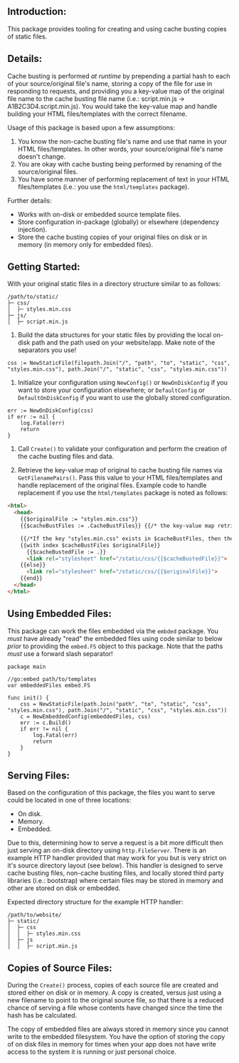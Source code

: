 ## Introduction:
This package provides tooling for creating and using cache busting copies of static files. 

## Details:
Cache busting is performed *at runtime* by prepending a partial hash to each of your source/original file's name, storing a copy of the file for use in responding to requests, and providing you a key-value map of the original file name to the cache busting file name (i.e.: script.min.js -> A1B2C3D4.script.min.js). You would take the key-value map and handle building your HTML files/templates with the correct filename.  

Usage of this package is based upon a few assumptions:
1) You know the non-cache busting file's name and use that name in your HTML files/templates. In other words, your source/original file's name doesn't change.
1) You are okay with cache busting being performed by renaming of the source/original files.
1) You have some manner of performing replacement of text in your HTML files/templates (i.e.: you use the `html/templates` package).

Further details:
- Works with on-disk or embedded source template files.
- Store configuration in-package (globally) or elsewhere (dependency injection).
- Store the cache busting copies of your original files on disk or in memory (in memory only for embedded files).

## Getting Started:
With your original static files in a directory structure similar to as follows:
```
/path/to/static/
├─ css/
│  ├─ styles.min.css
├─ js/
│  ├─ script.min.js
```

1) Build the data structures for your static files by providing the local on-disk path and the path used on your website/app. Make note of the separators you use!
```golang
css := NewStaticFile(filepath.Join("/", "path", "to", "static", "css", "styles.min.css"), path.Join("/", "static", "css", "styles.min.css"))
```

1) Initialize your configuration using `NewConfig()` or `NewOnDiskConfig` if you want to store your configuration elsewhere; or `DefaultConfig` or `DefaultOnDiskConfig` if you want to use the globally stored configuration.
```golang
err := NewOnDiskConfig(css)
if err := nil {
    log.Fatal(err)
    return
}
```

1) Call `Create()` to validate your configuration and perform the creation of the cache busting files and data.

1) Retrieve the key-value map of original to cache busting file names via `GetFilenamePairs()`. Pass this value to your HTML files/templates and handle replacement of the original files. Example code to handle replacement if you use the `html/templates` package is noted as follows:

```html
<html>
  <head>
    {{$originalFile := "styles.min.css"}}
	{{$cacheBustFiles := .CacheBustFiles}} {{/* the key-value map retrieved via GetFilenamePairs */}}

	{{/*If the key "styles.min.css" exists in $cacheBustFiles, then the associated cache-busted filename will be returned as {{.}}. */}}
	{{with index $cacheBustFiles $originalFile}}
	  {{$cacheBustedFile := .}}
	  <link rel="stylesheet" href="/static/css/{{$cacheBustedFile}}">
    {{else}}
      <link rel="stylesheet" href="/static/css/{{$originalFile}}">
    {{end}}
  </head>
</html>
```

## Using Embedded Files:
This package can work the files embedded via the `embded` package. You *must* have already "read" the embedded files using code similar to below *prior* to providing the `embed.FS` object to this package. Note that the paths *must* use a forward slash separator!

```golang
package main

//go:embed path/to/templates
var embeddedFiles embed.FS

func init() {
    css = NewStaticFile(path.Join("path", "to", "static", "css", "styles.min.css"), path.Join("/", "static", "css", "styles.min.css"))
    c = NewEmbeddedConfig(embeddedFiles, css)
    err := c.Build()
    if err != nil {
        log.Fatal(err)
        return
    }
}
```

## Serving Files:
Based on the configuration of this package, the files you want to serve could be located in one of three locations:
- On disk.
- Memory.
- Embedded.

Due to this, determining how to serve a request is a bit more difficult then just serving an on-disk directory using `http.FileServer`. There is an example HTTP handler provided that may work for you but is very strict on it's source directory layout (see below). This handler is designed to serve  cache busting files, non-cache busting files, and locally stored third party libraries (i.e.: bootstrap) where certain files may be stored in memory and other are stored on disk or embedded.

Expected directory structure for the example HTTP handler:
```
/path/to/website/
├─ static/
│  ├─ css
│  │  ├─ styles.min.css
│  ├─ js
│  │  ├─ script.min.js
```

## Copies of Source Files:
During the `Create()` process, copies of each source file are created and stored either on disk or in memory. A copy is created, versus just using a new filename to point to the original source file, so that there is a reduced chance of serving a file whose contents have changed since the time the hash has be calculated.

The copy of embedded files are always stored in memory since you cannot write to the embedded filesystem. You have the option of storing the copy of on disk files in memory for times when your app does not have write access to the system it is running or just personal choice.

